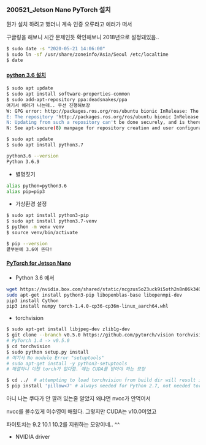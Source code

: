 ### 200521_Jetson Nano PyTorch 설치



뭔가 설치 하려고 했더니 계속 인증 오류라고 에러가 떠서

구글링을 해보니 시간 문제인듯 확인해보니 2018년으로 설정돼있음..

```bash
$ sudo date -s "2020-05-21 14:06:00"
$ sudo ln -sf /usr/share/zoneinfo/Asia/Seoul /etc/localtime
$ date
```



#### [python 3.6 설치](https://aliwo.github.io/swblog/linux/ubuntu/ubuntu-new-python/#)

```bash
$ sudo apt update
$ sudo apt install software-properties-common
$ sudo add-apt-repository ppa:deadsnakes/ppa
여기서 에러가 나는데.. 우선 진행해보장
W: GPG error: http://packages.ros.org/ros/ubuntu bionic InRelease: The following signatures couldn't be verified because the public key is not available: NO_PUBKEY F42ED6FBAB17C654
E: The repository 'http://packages.ros.org/ros/ubuntu bionic InRelease' is not signed.
N: Updating from such a repository can't be done securely, and is therefore disabled by default.
N: See apt-secure(8) manpage for repository creation and user configuration details.

$ sudo apt update
$ sudo apt install python3.7

python3.6 --version
Python 3.6.9
```

- 별명짓기

```bash
alias python=python3.6
alias pip=pip3
```

- 가상환경 설정

```bash
$ sudo apt install python3-pip
$ sudo apt install python3.7-venv
$ python -m venv venv
$ source venv/bin/activate

$ pip --version
끝부분에 3.6이 뜬다!
```



#### [PyTorch for Jetson Nano](https://forums.developer.nvidia.com/t/pytorch-for-jetson-nano-version-1-5-0-now-available/72048)

- Python 3.6 에서 

```bash
wget https://nvidia.box.com/shared/static/ncgzus5o23uck9i5oth2n8n06k340l6k.whl -O torch-1.4.0-cp36-cp36m-linux_aarch64.whl
sudo apt-get install python3-pip libopenblas-base libopenmpi-dev 
pip3 install Cython
pip3 install numpy torch-1.4.0-cp36-cp36m-linux_aarch64.whl
```

- torchvision

```bash
$ sudo apt-get install libjpeg-dev zlib1g-dev
$ git clone --branch v0.5.0 https://github.com/pytorch/vision torchvision   
# PyTorch 1.4 -> v0.5.0
$ cd torchvision
$ sudo python setup.py install
# 여기서 No module Error "setuptools"
# sudo apt-get install -y python3-setuptools
# 해결하니 이젠 torch가 없다함. 얘는 CUDA를 받아야 하는 모양

$ cd ../  # attempting to load torchvision from build dir will result in import error
$ pip install 'pillow<7' # always needed for Python 2.7, not needed torchvision v0.5.0+ with Python 3.6
```



아니 나는 쿠다가 안 깔려 있는줄 알았지 왜냐면 nvcc가 안먹어서

nvcc를 볼수있게 이수영이 해줬다. 그렇지만 CUDA는 v10.0이었고 

파이토치는 9.2 10.1 10.2를 지원하는 모양이네.. ^^





- NVIDIA driver

```bash

```

